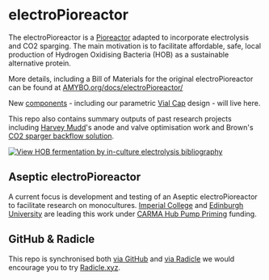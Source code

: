 # electroPioreactor

The electroPioreactor is a [Pioreactor](https://pioreactor.com) adapted to incorporate electrolysis and CO2 sparging.  The main motivation is to facilitate affordable, safe, local production of Hydrogen Oxidising Bacteria (HOB) as a sustainable alternative protein.

More details, including a Bill of Materials for the original electroPioreactor can be found at [AMYBO.org/docs/electroPioreactor/](https://amybo.org/docs/electropioreactor/)

New [components](Components) - including our parametric [Vial Cap](Components/Vial%20Cap/) design - will live here.

This repo also contains summary outputs of past research projects including [Harvey Mudd](Past%20research/HMC%20Final%20Outputs)'s anode and valve optimisation work and Brown's [CO2 sparger backflow solution](Past%20research/1.%20CO2%20backflow%20diagnosis%20-%20Eli%20Silver.md).

[![View HOB fermentation by in-culture electrolysis bibliography](https://img.shields.io/static/v1?label=HOB%20fermentation%20by%20in%E2%80%91culture%20electrolysis&message=Bibliography&color=blue)](https://bibbase.org/show?bib=https://raw.githubusercontent.com/amy-bo/electroPioreactor/main/Literature/HOB%20ferm.%20in-culture%20electrolysis.bib)

## Aseptic electroPioreactor

A current focus is development and testing of an Aseptic electroPioreactor to facilitate research on monocultures. [Imperial College](https://profiles.imperial.ac.uk/s.billerbeck/grants) and [Edinburgh University](https://biology.ed.ac.uk/chris-french-laboratory) are leading this work under [CARMA Hub Pump Priming](https://carmahub.co.uk/about-us/pump-priming-projects/#:~:text=Affordable%20Aseptic%20Electro-Bioreactor%20for%20Reproducible%20Hydrogen%20Oxidising%20Bacteria%20(HOB)%20Research) funding.

## GitHub & Radicle

This repo is synchronised both [via GitHub](https://github.com/amy-bo/electroPioreactor/tree/main) and [via Radicle](https://app.radicle.xyz/nodes/iris.radicle.xyz/rad%3AzY4GuyErQo91xGYdLi4r2bea9QDJ) we would encourage you to try [Radicle.xyz](https://radicle.xyz/).
